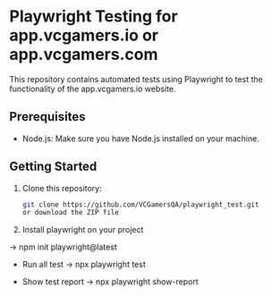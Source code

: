 # Playwright Testing for app.vcgamers.io or app.vcgamers.com

This repository contains automated tests using Playwright to test the functionality of the app.vcgamers.io website.

## Prerequisites

- Node.js: Make sure you have Node.js installed on your machine.

## Getting Started

1. Clone this repository:

   ```bash
   git clone https://github.com/VCGamersQA/playwright_test.git 
   or download the ZIP file 
   
   
2. Install playwright on your project

-> npm init playwright@latest

* Run all test
-> npx playwright test 

* Show test report
-> npx playwright show-report
 
